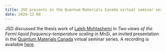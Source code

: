 ```yaml
---
title: JSD presents in the Quantum Materials Canada virtual seminar series
date: 2020-12-08
---
```


JSD discussed the thesis work of [Laleh Mohtashemi](/author/laleh-mohtashemi) in
*Two views of the Fermi liquid frequency-temperature scaling in MnSi*,
an invited presentation in the [Quantum Materials Canada](https://cqm-uoft.ca/QMCanada/) virtual seminar
series. A recording is available [here](https://cqm-uoft.ca/QMCanada/wp-content/uploads/2020/12/zoom_0.mp4).

<!--more-->
